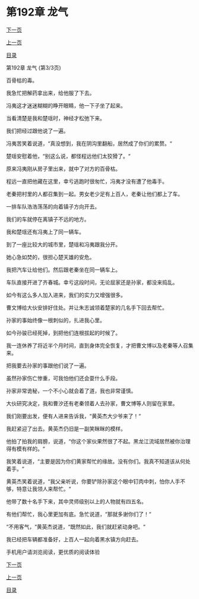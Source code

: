 <h1>第192章   龙气</h1>
            <div><p><a href="./576_%E7%AC%AC193%E7%AB%A0_%E7%A5%AD%E5%93%81.md">下一页</a></p><p><a href="./574_%E7%AC%AC192%E7%AB%A0_%E9%BE%99%E6%B0%94.md">上一页</a></p><p><a href="../">目录</a></p></div>
            <div><p>第192章   龙气 (第3/3页)</p><p>百骨枯的毒。</p><p>我急忙把解药拿出来，给他服了下去。</p><p>冯夷这才迷迷糊糊的睁开眼睛，他一下子坐了起来。</p><p>当看清楚是我和楚瑶时，神经才松弛下来。</p><p>我们把经过跟他说了一遍。</p><p>冯夷苦笑着说道，“真没想到，我在阴沟里翻船，居然成了你们的累赘。“</p><p>楚瑶安慰着他，“别这么说，都怪程远他们太狡猾了。“</p><p>原来冯夷刚从房子里出来，就中了对方的百骨枯。</p><p>程远一直把他藏在这里，幸亏逃跑时很匆忙，冯夷才没有遭了他毒手。</p><p>老秦把村里的人都召集到一起。男女老少足有上百人，老秦让他们都上了车。</p><p>一排车队浩浩荡荡的向着镇子方向开去。</p><p>我们的车就停在离镇子不远的地方。</p><p>我和楚瑶还有冯夷上了同一辆车。</p><p>到了一座比较大的城市里，楚瑶和冯夷跟我分开。</p><p>她心急如焚的，很担心楚天雄的安危。</p><p>我把汽车让给他们。然后跟老秦坐在同一辆车上。</p><p>车队直接开进了齐春城。幸亏这段时间，无论屈家还是孙家，都没来捣乱。</p><p>如今有这么多人加入进来，我们的实力又增强很多。</p><p>曹文博给大伙安排好住处。并让朱志诚领着楚家的几名手下回去帮忙。</p><p>孙家的事始终像一根刺似的，扎进我心里。</p><p>如今孙骏已经死掉，到把他们连根拔起的时候了。</p><p>我一连休养了将近半个月时间，直到身体完全恢复，才把曹文博以及老秦等人召集来。</p><p>把我要去孙家的事跟他们说了一遍。</p><p>虽然孙家伤亡惨重，可我怕他们还会耍什么手段。</p><p>孙家非常诡秘，一个不小心就会着了道，我也非常谨慎。</p><p>大伙研究决定，我和曹汐还有老秦领着人去孙家，曹文博等人则留在家里。</p><p>我们刚要出发，便有人进来告诉我，“黄英杰大少爷来了！“</p><p>我赶紧迎了出去。黄英杰仍旧是一副笑眯眯的模样。</p><p>他拍了拍我的肩膀，说道，“你这个家伙果然很了不起。黑龙江流域居然被你治理得有模有样的。“</p><p>我笑着说道，“主要是因为你们黄家帮忙的缘故。没有你们。我真不知道该从何处着手。“</p><p>黄英杰笑着说道，“我父亲听说，你要铲除孙家这个眼中钉肉中刺，怕你人手不够，特意让我领人来帮忙。“</p><p>他带了数十名手下来，其中灵师级别以上的人物就有四五名。</p><p>有他们帮忙，我心里更加有底。急忙说道，“那就多谢你们了！“</p><p>“不用客气，“黄英杰说道，“既然如此，我们就赶紧动身吧。“</p><p>我已经把车辆都准备好，上百人一起向着黑水镇方向赶去。</p><p>手机用户请浏览阅读，更优质的阅读体验</p></div>
            <div><p><a href="./576_%E7%AC%AC193%E7%AB%A0_%E7%A5%AD%E5%93%81.md">下一页</a></p><p><a href="./574_%E7%AC%AC192%E7%AB%A0_%E9%BE%99%E6%B0%94.md">上一页</a></p><p><a href="../">目录</a></p></div>
